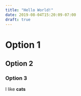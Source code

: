 ```yaml
---
title: "Hello World!"
date: 2019-08-04T15:20:09-07:00
draft: true
---
```


# Option 1

## Option 2

### Option 3

I like **cats**